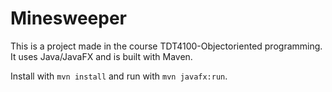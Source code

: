 # Minesweeper

This is a project made in the course TDT4100-Objectoriented programming.
It uses Java/JavaFX and is built with Maven.

Install with `mvn install` and run with `mvn javafx:run`.


